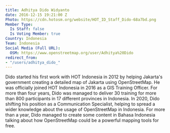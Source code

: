 ```yaml
---
title: Adhitya Dido Widyanto
date: 2016-12-15 19:21:00 Z
Photo: https://cdn.hotosm.org/website/HOT_ID_Staff_Dido-68a7bd.png
Member Type:
  Is Staff: false
  Is Voting Member: true
Country: Indonesia
Team: Indonesia
Social Media (Full URL):
  OSM: https://www.openstreetmap.org/user/Adhitya%20Dido
redirect_from:
- "/users/adhitya_dido_"
---
```


Dido started his first work with HOT Indonesia in 2012 by helping Jakarta's government creating a detailed map of Jakarta using OpenStreetMap. He was officially joined HOT Indonesia in 2016 as a GIS Training Officer. For more than four years, Dido was managed to deliver 30 training for more than 800 participants in 17 different provinces in Indonesia. In 2020, Dido shifting his position as a Communication Specialist, helping to spread a wider knowledge about the usage of OpenStreetMap in Indonesia. For more than a year, Dido managed to create some content in Bahasa Indonesia talking about how OpenStreetMap could be a powerful mapping tools for free.